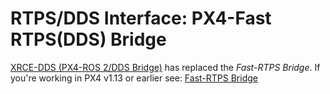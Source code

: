 # RTPS/DDS Interface: PX4-Fast RTPS(DDS) Bridge

[XRCE-DDS (PX4-ROS 2/DDS Bridge)](../middleware/xrce_dds.md) has replaced the _Fast-RTPS Bridge_.
If you're working in PX4 v1.13 or earlier see: [Fast-RTPS Bridge](https://docs.px4.io/v1.13/en/middleware/micrortps.html#rtps-dds-interface-px4-fast-rtps-dds-bridge)
